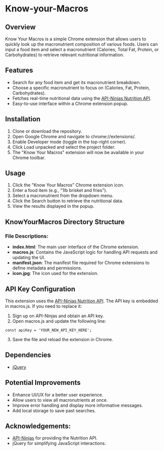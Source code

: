 # Know-your-Macros

## Overview

Know Your Macros is a simple Chrome extension that allows users to quickly look up the macronutrient composition of various foods. Users can input a food item and select a macronutrient (Calories, Total Fat, Protein, or Carbohydrates) to retrieve relevant nutritional information.

## Features
- Search for any food item and get its macronutrient breakdown.
- Choose a specific macronutrient to focus on (Calories, Fat, Protein, Carbohydrates).
- Fetches real-time nutritional data using the [API-Ninjas Nutrition API](https://www.api-ninjas.com/api/nutrition).
- Easy-to-use interface within a Chrome extension popup.

## Installation
1. Clone or download the repository.
2. Open Google Chrome and navigate to chrome://extensions/.
3. Enable Developer mode (toggle in the top-right corner).
4. Click Load unpacked and select the project folder.
5. The "Know Your Macros" extension will now be available in your Chrome toolbar.

## Usage
1. Click the "Know Your Macros" Chrome extension icon.
2. Enter a food item (e.g., "1lb brisket and fries").
3. Select a macronutrient from the dropdown menu.
4. Click the Search button to retrieve the nutritional data.
5. View the results displayed in the popup.

## KnowYourMacros Directory Structure
### File Descriptions:
- **index.html**: The main user interface of the Chrome extension.
- **macros.js**: Contains the JavaScript logic for handling API requests and updating the UI.
- **manifest.json**: The manifest file required for Chrome extensions to define metadata and permissions.
- **icon.jpg**: The icon used for the extension.

## API Key Configuration
This extension uses the [API-Ninjas Nutrition API](https://www.api-ninjas.com/api/nutrition). The API key is embedded in macros.js. If you need to replace it:
1. Sign up on API-Ninjas and obtain an API key.
2. Open macros.js and update the following line:
```
const apiKey = 'YOUR_NEW_API_KEY_HERE';
```
3. Save the file and reload the extension in Chrome.

## Dependencies
- [jQuery](https://code.jquery.com/jquery-3.6.4.min.js)

## Potential Improvements
- Enhance UI/UX for a better user experience.
- Allow users to view all macronutrients at once.
- Improve error handling and display more informative messages.
- Add local storage to save past searches.

## Acknowledgements:
- [API-Ninjas](https://api-ninjas.com/) for providing the Nutrition API.
- jQuery for simplifying JavaScript interactions.
